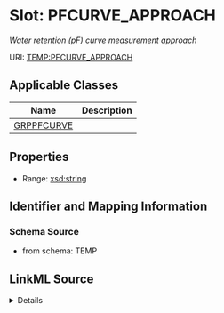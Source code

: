 # Slot: PFCURVE_APPROACH
_Water retention (pF) curve measurement approach_


URI: [TEMP:PFCURVE_APPROACH](https://example.org/TEMP/PFCURVE_APPROACH)



<!-- no inheritance hierarchy -->




## Applicable Classes

| Name | Description |
| --- | --- |
[GRPPFCURVE](GRPPFCURVE.md) | 






## Properties

* Range: [xsd:string](xsd:string)







## Identifier and Mapping Information







### Schema Source


* from schema: TEMP




## LinkML Source

<details>
```yaml
name: PFCURVE_APPROACH
description: Water retention (pF) curve measurement approach
from_schema: TEMP
rank: 1000
alias: PFCURVE_APPROACH
domain_of:
- GRP_PFCURVE
range: string

```
</details>